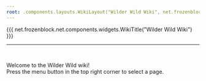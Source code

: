 ```yaml
---
root: .components.layouts.WikiLayout("Wilder Wild Wiki", net.frozenblock.net.pages.wilderwild())
---
```


{{{ net.frozenblock.net.components.widgets.WikiTitle("Wilder Wild Wiki") }}}

---
&nbsp;  

Welcome to the Wilder Wild wiki!  
Press the menu button in the top right corner to select a page.